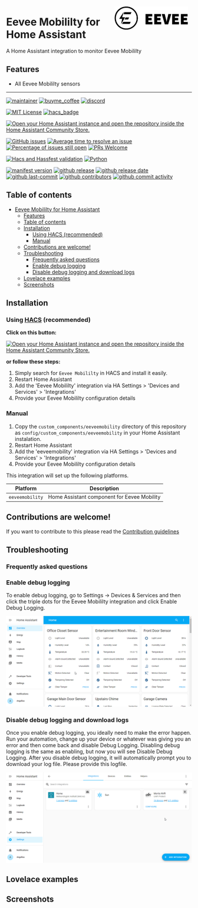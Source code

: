<img src="https://github.com/geertmeersman/eeveemobility/raw/main/images/brand/logo.png"
     alt="Eevee Mobililty"
     align="right"
     style="width: 200px;margin-right: 10px;" />

# Eevee Mobililty for Home Assistant

A Home Assistant integration to monitor Eevee Mobililty

## Features

- All Eevee Mobililty sensors

---

<!-- [START BADGES] -->
<!-- Please keep comment here to allow auto update -->

[![maintainer](https://img.shields.io/badge/maintainer-Geert%20Meersman-green?style=for-the-badge&logo=github)](https://github.com/geertmeersman)
[![buyme_coffee](https://img.shields.io/badge/Buy%20me%20a%20Duvel-donate-yellow?style=for-the-badge&logo=buymeacoffee)](https://www.buymeacoffee.com/geertmeersman)
[![discord](https://img.shields.io/discord/1104706338111627385?style=for-the-badge&logo=discord)](https://discord.gg/wZHsA4aGvS)

[![MIT License](https://img.shields.io/github/license/geertmeersman/eeveemobility?style=flat-square)](https://github.com/geertmeersman/eeveemobility/blob/master/LICENSE)
[![hacs_badge](https://img.shields.io/badge/HACS-Default-41BDF5.svg?style=flat-square)](https://github.com/hacs/integration)

[![Open your Home Assistant instance and open the repository inside the Home Assistant Community Store.](https://my.home-assistant.io/badges/hacs_repository.svg?style=flat-square)](https://my.home-assistant.io/redirect/hacs_repository/?owner=geertmeersman&repository=eeveemobility&category=integration)

[![GitHub issues](https://img.shields.io/github/issues/geertmeersman/eeveemobility)](https://github.com/geertmeersman/eeveemobility/issues)
[![Average time to resolve an issue](http://isitmaintained.com/badge/resolution/geertmeersman/eeveemobility.svg)](http://isitmaintained.com/project/geertmeersman/eeveemobility)
[![Percentage of issues still open](http://isitmaintained.com/badge/open/geertmeersman/eeveemobility.svg)](http://isitmaintained.com/project/geertmeersman/eeveemobility)
[![PRs Welcome](https://img.shields.io/badge/PRs-Welcome-brightgreen.svg)](https://github.com/geertmeersman/eeveemobility/pulls)

[![Hacs and Hassfest validation](https://github.com/geertmeersman/eeveemobility/actions/workflows/validate.yml/badge.svg)](https://github.com/geertmeersman/eeveemobility/actions/workflows/validate.yml)
[![Python](https://img.shields.io/badge/Python-FFD43B?logo=python)](https://github.com/geertmeersman/eeveemobility/search?l=python)

[![manifest version](https://img.shields.io/github/manifest-json/v/geertmeersman/eeveemobility/master?filename=custom_components%2Feeveemobility%2Fmanifest.json)](https://github.com/geertmeersman/eeveemobility)
[![github release](https://img.shields.io/github/v/release/geertmeersman/eeveemobility?logo=github)](https://github.com/geertmeersman/eeveemobility/releases)
[![github release date](https://img.shields.io/github/release-date/geertmeersman/eeveemobility)](https://github.com/geertmeersman/eeveemobility/releases)
[![github last-commit](https://img.shields.io/github/last-commit/geertmeersman/eeveemobility)](https://github.com/geertmeersman/eeveemobility/commits)
[![github contributors](https://img.shields.io/github/contributors/geertmeersman/eeveemobility)](https://github.com/geertmeersman/eeveemobility/graphs/contributors)
[![github commit activity](https://img.shields.io/github/commit-activity/y/geertmeersman/eeveemobility?logo=github)](https://github.com/geertmeersman/eeveemobility/commits/main)

<!-- [END BADGES] -->

## Table of contents

- [Eevee Mobililty for Home Assistant](#eevee-mobililty-for-home-assistant)
  - [Features](#features)
  - [Table of contents](#table-of-contents)
  - [Installation](#installation)
    - [Using HACS (recommended)](#using-hacs-recommended)
    - [Manual](#manual)
  - [Contributions are welcome!](#contributions-are-welcome)
  - [Troubleshooting](#troubleshooting)
    - [Frequently asked questions](#frequently-asked-questions)
    - [Enable debug logging](#enable-debug-logging)
    - [Disable debug logging and download logs](#disable-debug-logging-and-download-logs)
  - [Lovelace examples](#lovelace-examples)
  - [Screenshots](#screenshots)

## Installation

### Using [HACS](https://hacs.xyz/) (recommended)

**Click on this button:**

[![Open your Home Assistant instance and open the repository inside the Home Assistant Community Store.](https://my.home-assistant.io/badges/hacs_repository.svg?style=flat-square)](https://my.home-assistant.io/redirect/hacs_repository/?owner=geertmeersman&repository=eeveemobility&category=integration)

**or follow these steps:**

1. Simply search for `Eevee Mobililty` in HACS and install it easily.
2. Restart Home Assistant
3. Add the 'Eevee Mobililty' integration via HA Settings > 'Devices and Services' > 'Integrations'
4. Provide your Eevee Mobililty configuration details

### Manual

1. Copy the `custom_components/eeveemobility` directory of this repository as `config/custom_components/eeveemobility` in your Home Assistant instalation.
2. Restart Home Assistant
3. Add the 'eeveemobility' integration via HA Settings > 'Devices and Services' > 'Integrations'
4. Provide your Eevee Mobililty configuration details

This integration will set up the following platforms.

| Platform        | Description                                 |
| --------------- | ------------------------------------------- |
| `eeveemobility` | Home Assistant component for Eevee Mobility |

## Contributions are welcome!

If you want to contribute to this please read the [Contribution guidelines](CONTRIBUTING.md)

## Troubleshooting

### Frequently asked questions

### Enable debug logging

To enable debug logging, go to Settings -> Devices & Services and then click the triple dots for the Eevee Mobililty integration and click Enable Debug Logging.

![enable-debug-logging](https://raw.githubusercontent.com/geertmeersman/eeveemobility/main/images/screenshots/enable-debug-logging.gif)

### Disable debug logging and download logs

Once you enable debug logging, you ideally need to make the error happen. Run your automation, change up your device or whatever was giving you an error and then come back and disable Debug Logging. Disabling debug logging is the same as enabling, but now you will see Disable Debug Logging. After you disable debug logging, it will automatically prompt you to download your log file. Please provide this logfile.

![disable-debug-logging](https://raw.githubusercontent.com/geertmeersman/eeveemobility/main/images/screenshots/disable-debug-logging.gif)

## Lovelace examples

## Screenshots

